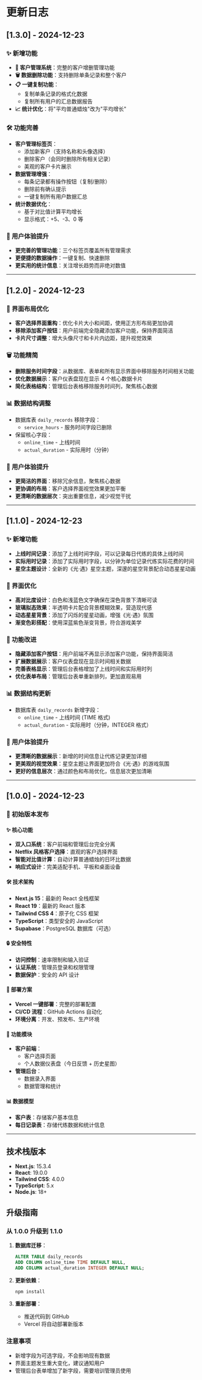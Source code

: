 # 更新日志

## [1.3.0] - 2024-12-23

### ✨ 新增功能
- **👥 客户管理系统**：完整的客户增删管理功能
- **🗑️ 数据删除功能**：支持删除单条记录和整个客户
- **📋 一键复制功能**：
  - 复制单条记录的格式化数据
  - 复制所有用户的汇总数据报告
- **📈 统计优化**：将"平均普通蜡烛"改为"平均增长"

### 🛠️ 功能完善
- **客户管理标签页**：
  - 添加新客户（支持名称和头像选择）
  - 删除客户（会同时删除所有相关记录）
  - 美观的客户卡片展示
- **数据管理增强**：
  - 每条记录都有操作按钮（复制/删除）
  - 删除前有确认提示
  - 一键复制所有用户数据汇总
- **统计数据优化**：
  - 基于对比值计算平均增长
  - 显示格式：+5、-3、0 等

### 🎯 用户体验提升
- **更完善的管理功能**：三个标签页覆盖所有管理需求
- **更便捷的数据操作**：一键复制、快速删除
- **更实用的统计信息**：关注增长趋势而非绝对数值

---

## [1.2.0] - 2024-12-23

### 🎨 界面布局优化
- **客户选择界面重构**：优化卡片大小和间距，使用正方形布局更加协调
- **移除添加客户按钮**：用户前端完全隐藏添加客户功能，保持界面简洁
- **卡片尺寸调整**：增大头像尺寸和卡片内边距，提升视觉效果

### 🗑️ 功能精简
- **删除服务时间字段**：从数据库、表单和所有显示界面中移除服务时间相关功能
- **优化数据展示**：客户仪表盘现在显示 4 个核心数据卡片
- **简化表格结构**：管理后台表格移除服务时间列，聚焦核心数据

### 📊 数据结构调整
- 数据库表 `daily_records` 移除字段：
  - `service_hours` - 服务时间字段已删除
- 保留核心字段：
  - `online_time` - 上线时间
  - `actual_duration` - 实际用时（分钟）

### 🎯 用户体验提升
- **更简洁的界面**：移除冗余信息，聚焦核心数据
- **更协调的布局**：客户选择界面视觉效果更加平衡
- **更清晰的数据层次**：突出重要信息，减少视觉干扰

---

## [1.1.0] - 2024-12-23

### ✨ 新增功能
- **上线时间记录**：添加了上线时间字段，可以记录每日代练的具体上线时间
- **实际用时记录**：添加了实际用时字段，以分钟为单位记录代练实际花费的时间
- **星空主题设计**：全新的《光·遇》星空主题，深邃的星空背景配合动态星星动画

### 🎨 界面优化
- **高对比度设计**：白色和浅蓝色文字确保在深色背景下清晰可读
- **玻璃拟态效果**：半透明卡片配合背景模糊效果，营造现代感
- **动态星星背景**：添加了闪烁的星星动画，增强《光·遇》氛围
- **渐变色彩搭配**：使用深蓝紫色渐变背景，符合游戏美学

### 🔧 功能改进
- **隐藏添加客户按钮**：用户前端不再显示添加客户功能，保持界面简洁
- **扩展数据展示**：客户仪表盘现在显示时间相关数据
- **完善表格显示**：管理后台表格增加了上线时间和实际用时列
- **优化表单布局**：管理后台表单重新排列，更加直观易用

### 📊 数据结构更新
- 数据库表 `daily_records` 新增字段：
  - `online_time` - 上线时间 (TIME 格式)
  - `actual_duration` - 实际用时（分钟，INTEGER 格式）

### 🎯 用户体验提升
- **更清晰的数据展示**：新增的时间信息让代练记录更加详细
- **更美观的视觉效果**：星空主题让界面更加符合《光·遇》的游戏氛围
- **更好的信息层次**：通过颜色和布局优化，信息层次更加清晰

---

## [1.0.0] - 2024-12-23

### 🎉 初始版本发布

#### ✨ 核心功能
- **双入口系统**：客户前端和管理后台完全分离
- **Netflix 风格客户选择**：直观的客户选择界面
- **智能对比值计算**：自动计算普通蜡烛的日环比数据
- **响应式设计**：完美适配手机、平板和桌面设备

#### 🛠️ 技术架构
- **Next.js 15**：最新的 React 全栈框架
- **React 19**：最新的 React 版本
- **Tailwind CSS 4**：原子化 CSS 框架
- **TypeScript**：类型安全的 JavaScript
- **Supabase**：PostgreSQL 数据库（可选）

#### 🔒 安全特性
- **访问控制**：速率限制和输入验证
- **认证系统**：管理员登录和权限管理
- **数据保护**：安全的 API 设计

#### 🚀 部署方案
- **Vercel 一键部署**：完整的部署配置
- **CI/CD 流程**：GitHub Actions 自动化
- **环境分离**：开发、预发布、生产环境

#### 📱 功能模块
- **客户前端**：
  - 客户选择页面
  - 个人数据仪表盘（今日反馈 + 历史星图）
- **管理后台**：
  - 数据录入界面
  - 数据管理和统计

#### 📊 数据模型
- **客户表**：存储客户基本信息
- **每日记录表**：存储代练数据和统计信息

---

## 技术栈版本

- **Next.js**: 15.3.4
- **React**: 19.0.0
- **Tailwind CSS**: 4.0.0
- **TypeScript**: 5.x
- **Node.js**: 18+

## 升级指南

### 从 1.0.0 升级到 1.1.0

1. **数据库迁移**：
   ```sql
   ALTER TABLE daily_records 
   ADD COLUMN online_time TIME DEFAULT NULL,
   ADD COLUMN actual_duration INTEGER DEFAULT NULL;
   ```

2. **更新依赖**：
   ```bash
   npm install
   ```

3. **重新部署**：
   - 推送代码到 GitHub
   - Vercel 将自动部署新版本

### 注意事项
- 新增字段为可选字段，不会影响现有数据
- 界面主题发生重大变化，建议通知用户
- 管理后台表单增加了新字段，需要培训管理员使用
